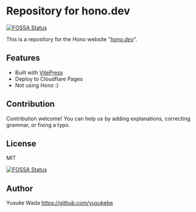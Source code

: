 # Repository for hono.dev
[![FOSSA Status](https://app.fossa.com/api/projects/git%2Bgithub.com%2Fseong8899%2Fwebsite.svg?type=shield)](https://app.fossa.com/projects/git%2Bgithub.com%2Fseong8899%2Fwebsite?ref=badge_shield)


This is a repository for the Hono website "_[hono.dev](https://hono.dev)_".

## Features

- Built with [VitePress](https://vitepress.vuejs.org)
- Deploy to Cloudflare Pages
- Not using Hono :)

## Contribution

Contribution welcome!
You can help us by adding explanations, correcting grammar, or fixing a typo.

## License

MIT


[![FOSSA Status](https://app.fossa.com/api/projects/git%2Bgithub.com%2Fseong8899%2Fwebsite.svg?type=large)](https://app.fossa.com/projects/git%2Bgithub.com%2Fseong8899%2Fwebsite?ref=badge_large)

## Author

Yusuke Wada <https://github.com/yusukebe>